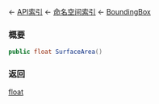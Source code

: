 ← [API索引](Api-Index) ← [命名空间索引](Namespace-Index) ← [BoundingBox](VRageMath.BoundingBox)

### 概要

```csharp
public float SurfaceArea()
```



### 返回

[float](https://docs.microsoft.com/en-us/dotnet/api/System.Single?view=netframework-4.6)



